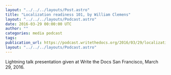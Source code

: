 ```yaml
---
layout: "../../../layouts/Post.astro"
title: "Localization readiness 101, by William Clemens"
layout: "../../../layouts/Podcast.astro"
date: 2016-03-29 00:00:00 UTC
author: ""
categories: media podcast
tags:
publication_url: https://podcast.writethedocs.org/2016/03/29/localization-readiness-william-clemens/
layout: "../../../layouts/Podcast.astro"
---
```


Lightning talk presentation given at Write the Docs San Francisco, March 29, 2016.
